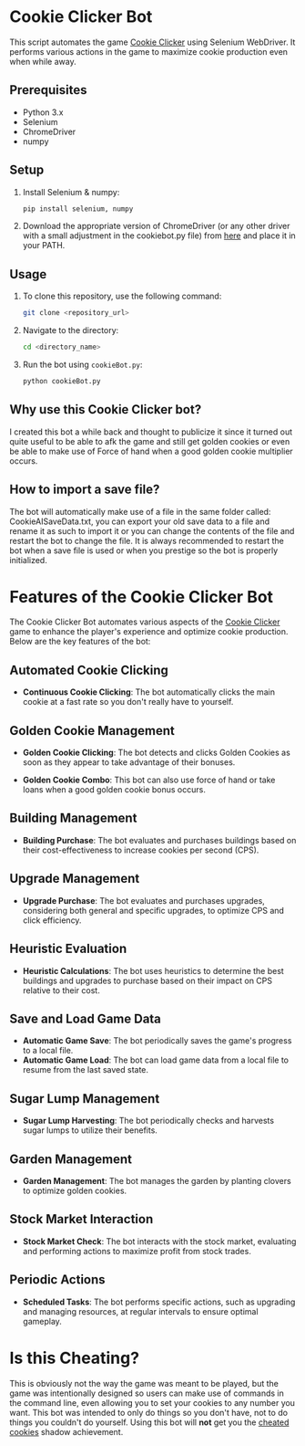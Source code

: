 # Cookie Clicker Bot

This script automates the game [Cookie Clicker](https://orteil.dashnet.org/cookieclicker/) using Selenium WebDriver. It performs various actions in the game to maximize cookie production even when while away.

## Prerequisites

- Python 3.x
- Selenium
- ChromeDriver
- numpy

## Setup

1. Install Selenium & numpy:
    ```sh
    pip install selenium, numpy
    ```

2. Download the appropriate version of ChromeDriver (or any other driver with a small adjustment in the cookiebot.py file) from [here]([https://sites.google.com/a/chromium.org/chromedriver/downloads](https://googlechromelabs.github.io/chrome-for-testing/#stable)) and place it in your PATH.

## Usage

1. To clone this repository, use the following command:
    ```sh
    git clone <repository_url>
    ```
2. Navigate to the directory:
    ```sh
    cd <directory_name>
    ```
3. Run the bot using `cookieBot.py`:
    ```sh
    python cookieBot.py
    ```
## Why use this Cookie Clicker bot?

I created this bot a while back and thought to publicize it since it turned out quite useful to be able to afk the game and still get golden cookies or even be able to make use of Force of hand when a good golden cookie multiplier occurs.

## How to import a save file?

The bot will automatically make use of a file in the same folder called: CookieAISaveData.txt, you can export your old save data to a file and rename it as such to import it or you can change the contents of the file and restart the bot to change the file. It is always recommended to restart the bot when a save file is used or when you prestige so the bot is properly initialized.

# Features of the Cookie Clicker Bot

The Cookie Clicker Bot automates various aspects of the [Cookie Clicker](https://orteil.dashnet.org/cookieclicker/) game to enhance the player's experience and optimize cookie production. Below are the key features of the bot:

## Automated Cookie Clicking

- **Continuous Cookie Clicking**: The bot automatically clicks the main cookie at a fast rate so you don't really have to yourself.

## Golden Cookie Management

- **Golden Cookie Clicking**: The bot detects and clicks Golden Cookies as soon as they appear to take advantage of their bonuses.

- **Golden Cookie Combo**: This bot can also use force of hand or take loans when a good golden cookie bonus occurs.

## Building Management

- **Building Purchase**: The bot evaluates and purchases buildings based on their cost-effectiveness to increase cookies per second (CPS).

## Upgrade Management

- **Upgrade Purchase**: The bot evaluates and purchases upgrades, considering both general and specific upgrades, to optimize CPS and click efficiency.

## Heuristic Evaluation

- **Heuristic Calculations**: The bot uses heuristics to determine the best buildings and upgrades to purchase based on their impact on CPS relative to their cost.

## Save and Load Game Data

- **Automatic Game Save**: The bot periodically saves the game's progress to a local file.
- **Automatic Game Load**: The bot can load game data from a local file to resume from the last saved state.

## Sugar Lump Management

- **Sugar Lump Harvesting**: The bot periodically checks and harvests sugar lumps to utilize their benefits.

## Garden Management

- **Garden Management**: The bot manages the garden by planting clovers to optimize golden cookies.

## Stock Market Interaction

- **Stock Market Check**: The bot interacts with the stock market, evaluating and performing actions to maximize profit from stock trades.

## Periodic Actions

- **Scheduled Tasks**: The bot performs specific actions, such as upgrading and managing resources, at regular intervals to ensure optimal gameplay.

# Is this Cheating?

This is obviously not the way the game was meant to be played, but the game was intentionally designed so users can make use of commands in the command line, even allowing you to set your cookies to any number you want.
This bot was intended to only do things so you don't have, not to do things you couldn't do yourself. Using this bot will **not** get you the [cheated cookies](https://cookieclicker.fandom.com/wiki/Cheating#:~:text=to%20decimal%20converter-,%22Cheated%20cookies%20taste%20awful%22%20Achievement,adjusted%20depending%20on%20the%20CpS.) shadow achievement.
